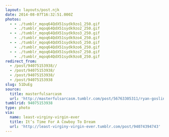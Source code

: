 ```yaml
---
layout: layouts/post.njk
date: 2014-08-07T16:32:51.000Z
photos:
  - - ./tumblr_mqoq64QdX51sydk9zo1_250.gif
    - ./tumblr_mqoq64QdX51sydk9zo2_250.gif
  - - ./tumblr_mqoq64QdX51sydk9zo3_250.gif
    - ./tumblr_mqoq64QdX51sydk9zo4_250.gif
  - - ./tumblr_mqoq64QdX51sydk9zo5_250.gif
    - ./tumblr_mqoq64QdX51sydk9zo6_250.gif
  - - ./tumblr_mqoq64QdX51sydk9zo7_250.gif
    - ./tumblr_mqoq64QdX51sydk9zo8_250.gif
redirect_from:
  - /post/94075153938//
  - /post/94075153938/
  - /post/94075153938/
  - /post/94075153938
slug: 51DuEg
source:
  title: masterfulsarcasm
  url: 'http://masterfulsarcasm.tumblr.com/post/56763305311/ryan-gosling-is-awesome'
tumblrid: 94075153938
type: photo
via:
  name: least-virginy-virgin-ever
  title: It’s Time For A Cowboy To Dream
  url: 'http://least-virginy-virgin-ever.tumblr.com/post/94074394743'
---
```


